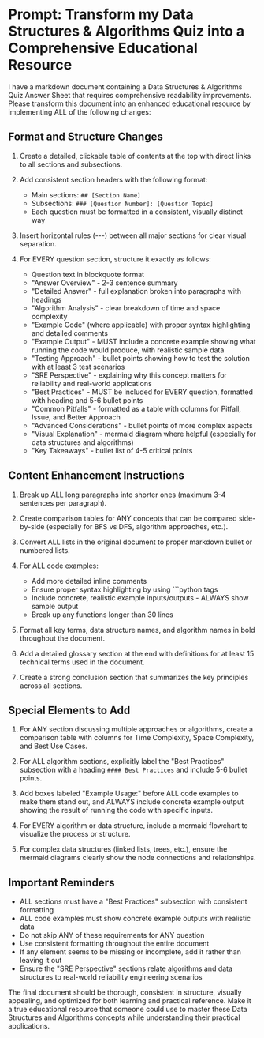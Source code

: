 # Prompt: Transform my Data Structures & Algorithms Quiz into a Comprehensive Educational Resource

I have a markdown document containing a Data Structures & Algorithms Quiz Answer Sheet that requires comprehensive readability improvements. Please transform this document into an enhanced educational resource by implementing ALL of the following changes:

## Format and Structure Changes

1. Create a detailed, clickable table of contents at the top with direct links to all sections and subsections.

2. Add consistent section headers with the following format:
   - Main sections: `## [Section Name]`
   - Subsections: `### [Question Number]: [Question Topic]`
   - Each question must be formatted in a consistent, visually distinct way

3. Insert horizontal rules (---) between all major sections for clear visual separation.

4. For EVERY question section, structure it exactly as follows:
   - Question text in blockquote format
   - "Answer Overview" - 2-3 sentence summary
   - "Detailed Answer" - full explanation broken into paragraphs with headings
   - "Algorithm Analysis" - clear breakdown of time and space complexity
   - "Example Code" (where applicable) with proper syntax highlighting and detailed comments
   - "Example Output" - MUST include a concrete example showing what running the code would produce, with realistic sample data
   - "Testing Approach" - bullet points showing how to test the solution with at least 3 test scenarios
   - "SRE Perspective" - explaining why this concept matters for reliability and real-world applications
   - "Best Practices" - MUST be included for EVERY question, formatted with heading and 5-6 bullet points
   - "Common Pitfalls" - formatted as a table with columns for Pitfall, Issue, and Better Approach
   - "Advanced Considerations" - bullet points of more complex aspects
   - "Visual Explanation" - mermaid diagram where helpful (especially for data structures and algorithms)
   - "Key Takeaways" - bullet list of 4-5 critical points

## Content Enhancement Instructions

1. Break up ALL long paragraphs into shorter ones (maximum 3-4 sentences per paragraph).

2. Create comparison tables for ANY concepts that can be compared side-by-side (especially for BFS vs DFS, algorithm approaches, etc.).

3. Convert ALL lists in the original document to proper markdown bullet or numbered lists.

4. For ALL code examples:
   - Add more detailed inline comments
   - Ensure proper syntax highlighting by using ```python tags
   - Include concrete, realistic example inputs/outputs - ALWAYS show sample output
   - Break up any functions longer than 30 lines

5. Format all key terms, data structure names, and algorithm names in bold throughout the document.

6. Add a detailed glossary section at the end with definitions for at least 15 technical terms used in the document.

7. Create a strong conclusion section that summarizes the key principles across all sections.

## Special Elements to Add

1. For ANY section discussing multiple approaches or algorithms, create a comparison table with columns for Time Complexity, Space Complexity, and Best Use Cases.

2. For ALL algorithm sections, explicitly label the "Best Practices" subsection with a heading `#### Best Practices` and include 5-6 bullet points.

3. Add boxes labeled "Example Usage:" before ALL code examples to make them stand out, and ALWAYS include concrete example output showing the result of running the code with specific inputs.

4. For EVERY algorithm or data structure, include a mermaid flowchart to visualize the process or structure.

5. For complex data structures (linked lists, trees, etc.), ensure the mermaid diagrams clearly show the node connections and relationships.

## Important Reminders

- ALL sections must have a "Best Practices" subsection with consistent formatting
- ALL code examples must show concrete example outputs with realistic data
- Do not skip ANY of these requirements for ANY question
- Use consistent formatting throughout the entire document
- If any element seems to be missing or incomplete, add it rather than leaving it out
- Ensure the "SRE Perspective" sections relate algorithms and data structures to real-world reliability engineering scenarios

The final document should be thorough, consistent in structure, visually appealing, and optimized for both learning and practical reference. Make it a true educational resource that someone could use to master these Data Structures and Algorithms concepts while understanding their practical applications.